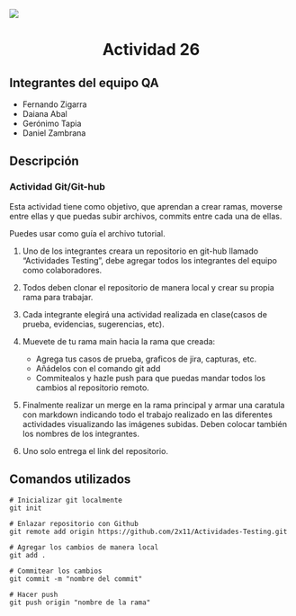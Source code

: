 [![](https://presenterse.com/wp-content/uploads/2021/06/maxresdefault-4.jpg)](https://mindhubweb.com/ "Mindhub web")

<strong><center><h1>Actividad 26</h1></center></strong>

## Integrantes del equipo QA
 * Fernando Zigarra
 * Daiana Abal
 * Gerónimo Tapia
 * Daniel Zambrana

## Descripción

### Actividad Git/Git-hub

Esta actividad tiene como objetivo, que aprendan a crear ramas, moverse entre ellas y que puedas subir archivos, commits entre cada una de ellas.

Puedes usar como guía el archivo tutorial.

1. Uno de los integrantes creara un repositorio en git-hub llamado “Actividades Testing”, debe agregar todos los integrantes del equipo como colaboradores.
2. Todos deben clonar el repositorio de manera local y crear su propia rama para trabajar.
3. Cada integrante elegirá una actividad realizada en clase(casos de prueba, evidencias, sugerencias, etc).
4. Muevete de tu rama main hacia la rama que creada:
    + Agrega tus casos de prueba, graficos de jira, capturas, etc.
    + Añádelos con el comando git add
    + Commitealos y hazle push para que puedas mandar todos los cambios al repositorio remoto.

5. Finalmente realizar un merge en la rama principal y armar una caratula con markdown indicando todo el trabajo realizado en las diferentes actividades visualizando las imágenes subidas. Deben colocar también los nombres de los integrantes.
6. Uno solo entrega el link del repositorio.

## Comandos utilizados

```{r}
# Inicializar git localmente
git init

# Enlazar repositorio con Github
git remote add origin https://github.com/2x11/Actividades-Testing.git

# Agregar los cambios de manera local
git add .

# Commitear los cambios
git commit -m "nombre del commit"

# Hacer push
git push origin "nombre de la rama"
```
